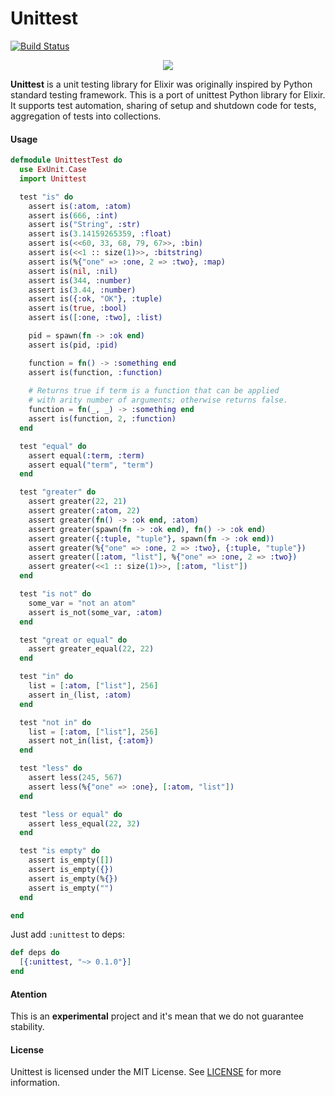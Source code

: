 # Unittest
[![Build Status](https://travis-ci.org/lk-geimfari/unittest.svg?branch=master)](https://travis-ci.org/lk-geimfari/unittest)

<p align="center">
  <img src="https://raw.githubusercontent.com/lk-geimfari/unittest/master/logo.png">
  <br>
</p>

**Unittest** is a unit testing library for Elixir was originally inspired by Python standard testing framework. This is a port of unittest Python library for Elixir. It supports test automation, sharing of setup and shutdown code for tests, aggregation of tests into collections.

#### Usage

```elixir
defmodule UnittestTest do
  use ExUnit.Case
  import Unittest

  test "is" do
    assert is(:atom, :atom)
    assert is(666, :int)
    assert is("String", :str)
    assert is(3.14159265359, :float)
    assert is(<<60, 33, 68, 79, 67>>, :bin)
    assert is(<<1 :: size(1)>>, :bitstring)
    assert is(%{"one" => :one, 2 => :two}, :map)
    assert is(nil, :nil)
    assert is(344, :number)
    assert is(3.44, :number)
    assert is({:ok, "OK"}, :tuple)
    assert is(true, :bool)
    assert is([:one, :two], :list)

    pid = spawn(fn -> :ok end)
    assert is(pid, :pid)

    function = fn() -> :something end
    assert is(function, :function)
    
    # Returns true if term is a function that can be applied
    # with arity number of arguments; otherwise returns false.
    function = fn(_, _) -> :something end
    assert is(function, 2, :function)
  end

  test "equal" do
    assert equal(:term, :term)
    assert equal("term", "term")
  end

  test "greater" do
    assert greater(22, 21)
    assert greater(:atom, 22)
    assert greater(fn() -> :ok end, :atom)
    assert greater(spawn(fn -> :ok end), fn() -> :ok end)
    assert greater({:tuple, "tuple"}, spawn(fn -> :ok end))
    assert greater(%{"one" => :one, 2 => :two}, {:tuple, "tuple"})
    assert greater([:atom, "list"], %{"one" => :one, 2 => :two})
    assert greater(<<1 :: size(1)>>, [:atom, "list"])
  end

  test "is not" do
    some_var = "not an atom"
    assert is_not(some_var, :atom)
  end

  test "great or equal" do
    assert greater_equal(22, 22)
  end

  test "in" do
    list = [:atom, ["list"], 256]
    assert in_(list, :atom)
  end

  test "not in" do
    list = [:atom, ["list"], 256]
    assert not_in(list, {:atom})
  end

  test "less" do
    assert less(245, 567)
    assert less(%{"one" => :one}, [:atom, "list"])
  end

  test "less or equal" do
    assert less_equal(22, 32)
  end

  test "is empty" do
    assert is_empty([])
    assert is_empty({})
    assert is_empty(%{})
    assert is_empty("")
  end

end
```

Just add `:unittest` to deps:
```elixir
def deps do
  [{:unittest, "~> 0.1.0"}]
end
```

#### Atention
This is an **experimental** project and it's mean that we do not guarantee stability.

#### License
Unittest is licensed under the MIT License. See [LICENSE](/LICENSE) for more information.
